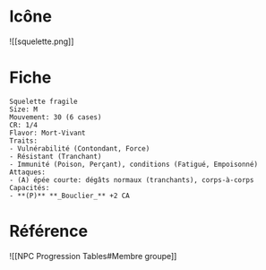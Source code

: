 # Icône
![[squelette.png]]

# Fiche
```
Squelette fragile
Size: M
Mouvement: 30 (6 cases)
CR: 1/4
Flavor: Mort-Vivant
Traits:
- Vulnérabilité (Contondant, Force)
- Résistant (Tranchant)
- Immunité (Poison, Perçant), conditions (Fatigué, Empoisonné)
Attaques:
- (A) épée courte: dégâts normaux (tranchants), corps-à-corps
Capacités:
- **(P)** **_Bouclier_** +2 CA
```

# Référence
![[NPC Progression Tables#Membre groupe]]
